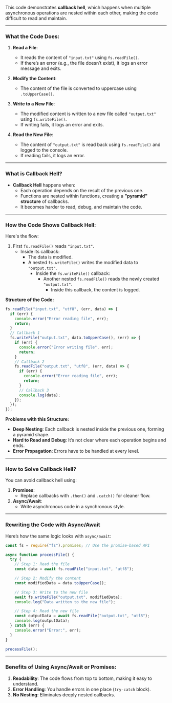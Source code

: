 This code demonstrates **callback hell**, which happens when multiple asynchronous operations are nested within each other, making the code difficult to read and maintain.

---

### **What the Code Does:**
1. **Read a File**:
    - It reads the content of `"input.txt"` using `fs.readFile()`.
    - If there’s an error (e.g., the file doesn’t exist), it logs an error message and exits.

2. **Modify the Content**:
    - The content of the file is converted to uppercase using `.toUpperCase()`.

3. **Write to a New File**:
    - The modified content is written to a new file called `"output.txt"` using `fs.writeFile()`.
    - If writing fails, it logs an error and exits.

4. **Read the New File**:
    - The content of `"output.txt"` is read back using `fs.readFile()` and logged to the console.
    - If reading fails, it logs an error.

---

### **What is Callback Hell?**
- **Callback Hell** happens when:
    - Each operation depends on the result of the previous one.
    - Functions are nested within functions, creating a **"pyramid" structure** of callbacks.
    - It becomes harder to read, debug, and maintain the code.

---

### **How the Code Shows Callback Hell:**
Here's the flow:
1. First `fs.readFile()` reads `"input.txt"`.
    - Inside its callback:
        - The data is modified.
        - A nested `fs.writeFile()` writes the modified data to `"output.txt"`.
            - Inside the `fs.writeFile()` callback:
                - Another nested `fs.readFile()` reads the newly created `"output.txt"`.
                    - Inside this callback, the content is logged.

**Structure of the Code:**
```javascript
fs.readFile("input.txt", "utf8", (err, data) => {
  if (err) {
    console.error("Error reading file", err);
    return;
  }
  // Callback 1
  fs.writeFile("output.txt", data.toUpperCase(), (err) => {
    if (err) {
      console.error("Error writing file", err);
      return;
    }
    // Callback 2
    fs.readFile("output.txt", "utf8", (err, data) => {
      if (err) {
        console.error("Error reading file", err);
        return;
      }
      // Callback 3
      console.log(data);
    });
  });
});
```

**Problems with this Structure:**
- **Deep Nesting**: Each callback is nested inside the previous one, forming a pyramid shape.
- **Hard to Read and Debug**: It’s not clear where each operation begins and ends.
- **Error Propagation**: Errors have to be handled at every level.

---

### **How to Solve Callback Hell?**
You can avoid callback hell using:
1. **Promises**:
    - Replace callbacks with `.then()` and `.catch()` for cleaner flow.
2. **Async/Await**:
    - Write asynchronous code in a synchronous style.

---

### **Rewriting the Code with Async/Await**
Here’s how the same logic looks with `async/await`:

```javascript
const fs = require("fs").promises; // Use the promise-based API

async function processFile() {
  try {
    // Step 1: Read the file
    const data = await fs.readFile("input.txt", "utf8");

    // Step 2: Modify the content
    const modifiedData = data.toUpperCase();

    // Step 3: Write to the new file
    await fs.writeFile("output.txt", modifiedData);
    console.log("Data written to the new file");

    // Step 4: Read the new file
    const outputData = await fs.readFile("output.txt", "utf8");
    console.log(outputData);
  } catch (err) {
    console.error("Error:", err);
  }
}

processFile();
```

---

### **Benefits of Using Async/Await or Promises:**
1. **Readability**: The code flows from top to bottom, making it easy to understand.
2. **Error Handling**: You handle errors in one place (`try-catch` block).
3. **No Nesting**: Eliminates deeply nested callbacks.